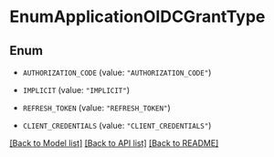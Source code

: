 # EnumApplicationOIDCGrantType

## Enum


* `AUTHORIZATION_CODE` (value: `"AUTHORIZATION_CODE"`)

* `IMPLICIT` (value: `"IMPLICIT"`)

* `REFRESH_TOKEN` (value: `"REFRESH_TOKEN"`)

* `CLIENT_CREDENTIALS` (value: `"CLIENT_CREDENTIALS"`)


[[Back to Model list]](../README.md#documentation-for-models) [[Back to API list]](../README.md#documentation-for-api-endpoints) [[Back to README]](../README.md)



